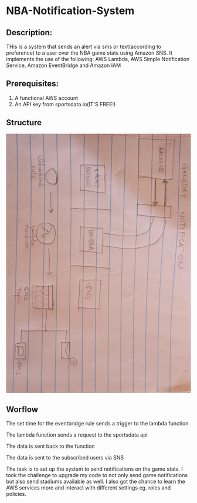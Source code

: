 # NBA-Notification-System
## Description:
THis is a system that sends an alert via sms or text(according to preference) to a user over the NBA game stats using Amazon SNS.
It implements the use of the following: AWS Lambda, AWS Simple Notification Service, Amazon EventBridge and Amazon IAM 

## Prerequisites:
1. A functional AWS account
2. An API key from sportsdata.io(IT'S FREE!)
   
## Structure
![Proj structure](https://github.com/mbengiivy/NBA-Notification-System/blob/main/WhatsApp%20Image%202025-01-23%20at%2013.25.23.jpeg)

## Worflow
The set time for the eventbridge rule sends a trigger to the lambda function.

The lambda function sends a request to the sportsdata api

The data is sent back to the function

The data is sent to the subscribed users via SNS

The task is to set up the system to send notifications on the game stats. I took the challenge to upgrade my code to not only send game notifications but also send stadiums available as well. 
I also got the chance to learn the AWS services more and interact with different settings eg. roles and policies. 
